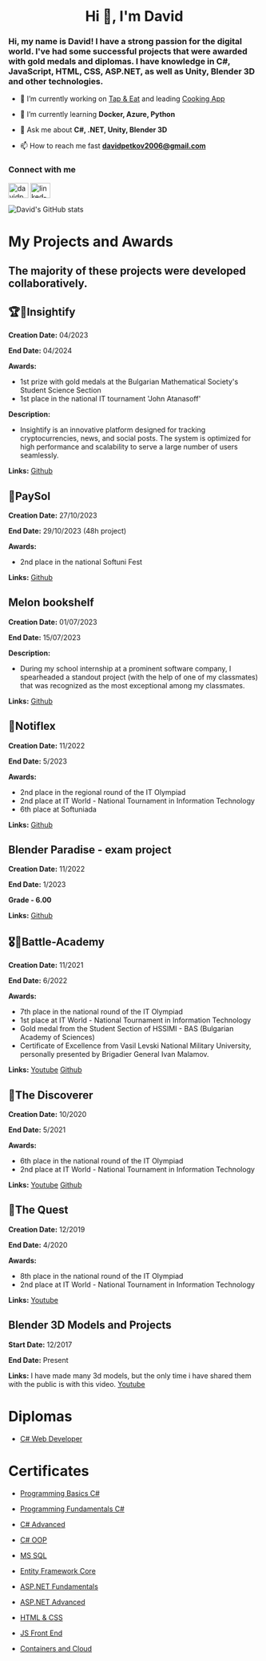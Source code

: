 <h1 align="center">Hi 👋, I'm David</h1>
<h3>Hi, my name is David! I have a strong passion for the digital world. I've had some successful projects that were awarded with gold medals and diplomas. I have knowledge in C#, JavaScript, HTML, CSS, ASP.NET, as well as Unity, Blender 3D and other technologies.</h3>

- 🔭 I’m currently working on [Tap & Eat](https://github.com/DEVids-VT/TapAndEat) and leading [Cooking App](https://github.com/InternAcademy/CookingApp)

- 🌱 I’m currently learning **Docker, Azure, Python**

- 💬 Ask me about **C#, .NET, Unity, Blender 3D**

- 📫 How to reach me fast **davidpetkov2006@gmail.com**

<h3 align="left">Connect with me</h3>
<p align="left">
<a href="https://instagram.com/davidpetkov_" target="blank"><img align="center" src="https://raw.githubusercontent.com/rahuldkjain/github-profile-readme-generator/master/src/images/icons/Social/instagram.svg" alt="davidpetkov_" height="30" width="40" /></a>
 <a href="https://www.linkedin.com/in/davidpetkov/" target="blank"><img align="center" src="https://raw.githubusercontent.com/rahuldkjain/github-profile-readme-generator/master/src/images/icons/Social/linked-in-alt.svg" alt="linked-in" height="30" width="40" /></a>
</p>


![David's GitHub stats](https://github-readme-stats.vercel.app/api?username=dpS1lence&show_icons=true&theme=transparent)

# My Projects and Awards
## The majority of these projects were developed collaboratively.
## 🏆🥇Insightify

**Creation Date:** 04/2023

**End Date:** 04/2024

**Awards:** 
- 1st prize with gold medals at the Bulgarian Mathematical Society's Student Science Section
- 1st place in the national IT tournament 'John Atanasoff'

**Description:** 
- Insightify is an innovative platform designed for tracking cryptocurrencies, news, and social posts. The system is optimized for high performance and scalability to serve a large number of users seamlessly.
  
**Links:**
[Github](https://github.com/DEVids-VT/Insightify)

## 🥈PaySol

**Creation Date:** 27/10/2023

**End Date:** 29/10/2023 (48h project)

**Awards:** 
- 2nd place in the national Softuni Fest
  
**Links:**
[Github](https://github.com/ImSk1/SoftUni-Fest-2023)

## Melon bookshelf

**Creation Date:** 01/07/2023

**End Date:** 15/07/2023

**Description:** 
- During my school internship at a prominent software company, I spearheaded a standout project (with the help of one of my classmates) that was recognized as the most exceptional among my classmates.
  
**Links:**
[Github](https://github.com/dpS1lence/melon-bookshelf)

## 🥈Notiflex

**Creation Date:** 11/2022

**End Date:** 5/2023

**Awards:** 
- 2nd place in the regional round of the IT Olympiad
- 2nd place at IT World - National Tournament in Information Technology
- 6th place at Softuniada
  
**Links:**
[Github](https://github.com/dpS1lence/Notiflex)

## Blender Paradise - exam project

**Creation Date:** 11/2022

**End Date:** 1/2023

**Grade - 6.00** 
  
**Links:**
[Github](https://github.com/dpS1lence/Blender-Paradise)

## 🎖️🥇Battle-Academy

**Creation Date:** 11/2021

**End Date:** 6/2022

**Awards:** 
- 7th place in the national round of the IT Olympiad
- 1st place at IT World - National Tournament in Information Technology
- Gold medal from the Student Section of HSSIMI - BAS (Bulgarian Academy of Sciences)
- Certificate of Excellence from Vasil Levski National Military University, personally presented by Brigadier General Ivan Malamov.

**Links:**
[Youtube](https://youtu.be/JklPVTFS4PY)
[Github](https://github.com/Legodatski/NOIT-2022)

## 🥈The Discoverer

**Creation Date:** 10/2020

**End Date:** 5/2021

**Awards:** 
- 6th place in the national round of the IT Olympiad
- 2nd place at IT World - National Tournament in Information Technology

**Links:**
[Youtube](https://youtu.be/9SmGhx5xgIE)
[Github](https://github.com/dpS1lence/SkyAdventure)

## 🥈The Quest

**Creation Date:** 12/2019

**End Date:** 4/2020

**Awards:** 
- 8th place in the national round of the IT Olympiad
- 2nd place at IT World - National Tournament in Information Technology

**Links:**
[Youtube](https://youtu.be/tfAjAN2DhQA)

## Blender 3D Models and Projects

**Start Date:** 12/2017

**End Date:** Present

**Links:**
I have made many 3d models, but the only time i have shared them with the public is with this video.
[Youtube](https://youtu.be/bjuBFAzm1-k)

# Diplomas

- [C# Web Developer](https://softuni.bg/certificates/details/185049/edbee509)
  
# Certificates

- [Programming Basics C#](https://softuni.bg/certificates/details/112127/85953e4a)

- [Programming Fundamentals C#](https://softuni.bg/certificates/details/120068/1296d812)

- [C# Advanced](https://softuni.bg/certificates/details/123636/ad67a0c6)

- [C# OOP](https://softuni.bg/certificates/details/130972/e93e5f4b)

- [MS SQL](https://softuni.bg/certificates/details/134977/ce2b152e)

- [Entity Framework Core](https://softuni.bg/certificates/details/138423/a1f89ba3)

- [ASP.NET Fundamentals](https://softuni.bg/certificates/details/146659/e92718ae)

- [ASP.NET Advanced](https://softuni.bg/certificates/details/152375/c2fad749)

- [HTML & CSS](https://softuni.bg/certificates/details/163279/f11528ed)

- [JS Front End](https://softuni.bg/certificates/details/168430/4807abf0)
 
- [Containers and Cloud](https://softuni.bg/certificates/details/174407/b7ef8a44)
